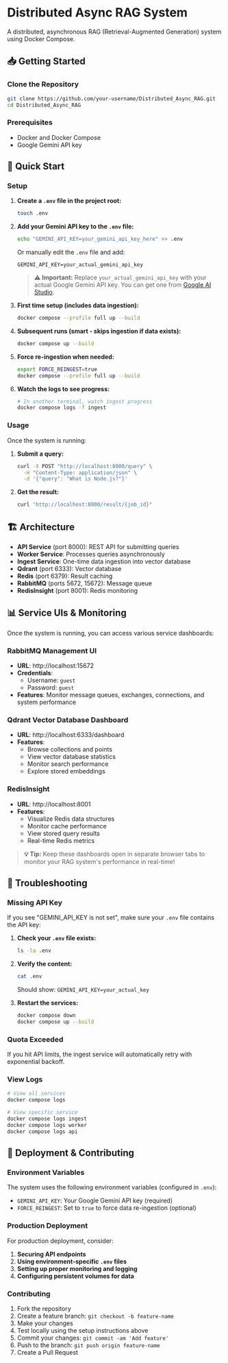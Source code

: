 # Distributed Async RAG System

A distributed, asynchronous RAG (Retrieval-Augmented Generation) system using Docker Compose.

## 📥 Getting Started

### Clone the Repository

```bash
git clone https://github.com/your-username/Distributed_Async_RAG.git
cd Distributed_Async_RAG
```

### Prerequisites

- Docker and Docker Compose
- Google Gemini API key

## 🚀 Quick Start

### Setup

1. **Create a `.env` file in the project root:**

   ```bash
   touch .env
   ```

2. **Add your Gemini API key to the `.env` file:**

   ```bash
   echo "GEMINI_API_KEY=your_gemini_api_key_here" >> .env
   ```

   Or manually edit the `.env` file and add:

   ```
   GEMINI_API_KEY=your_actual_gemini_api_key
   ```

   > **⚠️ Important:** Replace `your_actual_gemini_api_key` with your actual Google Gemini API key. You can get one from [Google AI Studio](https://makersuite.google.com/app/apikey).

3. **First time setup (includes data ingestion):**

   ```bash
   docker compose --profile full up --build
   ```

4. **Subsequent runs (smart - skips ingestion if data exists):**

   ```bash
   docker compose up --build
   ```

5. **Force re-ingestion when needed:**

   ```bash
   export FORCE_REINGEST=true
   docker compose --profile full up --build
   ```

6. **Watch the logs to see progress:**
   ```bash
   # In another terminal, watch ingest progress
   docker compose logs -f ingest
   ```

### Usage

Once the system is running:

1. **Submit a query:**

   ```bash
   curl -X POST "http://localhost:8000/query" \
     -H "Content-Type: application/json" \
     -d '{"query": "What is Node.js?"}'
   ```

2. **Get the result:**
   ```bash
   curl "http://localhost:8000/result/{job_id}"
   ```

## 🏗️ Architecture

- **API Service** (port 8000): REST API for submitting queries
- **Worker Service**: Processes queries asynchronously
- **Ingest Service**: One-time data ingestion into vector database
- **Qdrant** (port 6333): Vector database
- **Redis** (port 6379): Result caching
- **RabbitMQ** (ports 5672, 15672): Message queue
- **RedisInsight** (port 8001): Redis monitoring

## 📊 Service UIs & Monitoring

Once the system is running, you can access various service dashboards:

### RabbitMQ Management UI

- **URL**: http://localhost:15672
- **Credentials**:
  - Username: `guest`
  - Password: `guest`
- **Features**: Monitor message queues, exchanges, connections, and system performance

### Qdrant Vector Database Dashboard

- **URL**: http://localhost:6333/dashboard
- **Features**:
  - Browse collections and points
  - View vector database statistics
  - Monitor search performance
  - Explore stored embeddings

### RedisInsight

- **URL**: http://localhost:8001
- **Features**:
  - Visualize Redis data structures
  - Monitor cache performance
  - View stored query results
  - Real-time Redis metrics

> **💡 Tip:** Keep these dashboards open in separate browser tabs to monitor your RAG system's performance in real-time!

## 🔧 Troubleshooting

### Missing API Key

If you see "GEMINI_API_KEY is not set", make sure your `.env` file contains the API key:

1. **Check your `.env` file exists:**

   ```bash
   ls -la .env
   ```

2. **Verify the content:**

   ```bash
   cat .env
   ```

   Should show: `GEMINI_API_KEY=your_actual_key`

3. **Restart the services:**
   ```bash
   docker compose down
   docker compose up --build
   ```

### Quota Exceeded

If you hit API limits, the ingest service will automatically retry with exponential backoff.

### View Logs

```bash
# View all services
docker compose logs

# View specific service
docker compose logs ingest
docker compose logs worker
docker compose logs api
```

## 🚀 Deployment & Contributing

### Environment Variables

The system uses the following environment variables (configured in `.env`):

- `GEMINI_API_KEY`: Your Google Gemini API key (required)
- `FORCE_REINGEST`: Set to `true` to force data re-ingestion (optional)

### Production Deployment

For production deployment, consider:

1. **Securing API endpoints**
2. **Using environment-specific `.env` files**
3. **Setting up proper monitoring and logging**
4. **Configuring persistent volumes for data**

### Contributing

1. Fork the repository
2. Create a feature branch: `git checkout -b feature-name`
3. Make your changes
4. Test locally using the setup instructions above
5. Commit your changes: `git commit -am 'Add feature'`
6. Push to the branch: `git push origin feature-name`
7. Create a Pull Request

